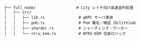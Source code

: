         ├── full_node/                  # City レイヤ向け高速並列処理
        │   ├── src/
        │   │   ├── lib.rs               # gRPC サーバ実装
        │   │   ├── poh.rs               # PoH 署名／検証（Dilithium）
        │   │   ├── sharder.rs           # シャーディング・ワーカー
        │   │   └── ntru_kem.rs          # NTRU KEM 包装ロジック